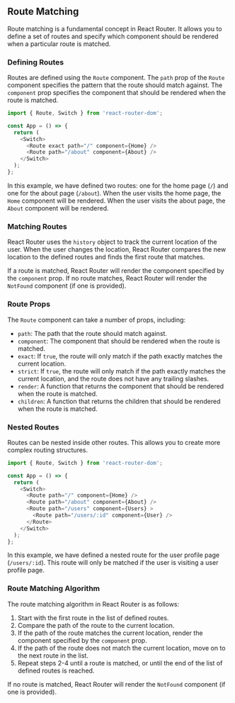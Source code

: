 ## Route Matching

Route matching is a fundamental concept in React Router. It allows you to define a set of routes and specify which component should be rendered when a particular route is matched.

### Defining Routes

Routes are defined using the `Route` component. The `path` prop of the `Route` component specifies the pattern that the route should match against. The `component` prop specifies the component that should be rendered when the route is matched.

```javascript
import { Route, Switch } from 'react-router-dom';

const App = () => {
  return (
    <Switch>
      <Route exact path="/" component={Home} />
      <Route path="/about" component={About} />
    </Switch>
  );
};
```

In this example, we have defined two routes: one for the home page (`/`) and one for the about page (`/about`). When the user visits the home page, the `Home` component will be rendered. When the user visits the about page, the `About` component will be rendered.

### Matching Routes

React Router uses the `history` object to track the current location of the user. When the user changes the location, React Router compares the new location to the defined routes and finds the first route that matches.

If a route is matched, React Router will render the component specified by the `component` prop. If no route matches, React Router will render the `NotFound` component (if one is provided).

### Route Props

The `Route` component can take a number of props, including:

* `path`: The path that the route should match against.
* `component`: The component that should be rendered when the route is matched.
* `exact`: If `true`, the route will only match if the path exactly matches the current location.
* `strict`: If `true`, the route will only match if the path exactly matches the current location, and the route does not have any trailing slashes.
* `render`: A function that returns the component that should be rendered when the route is matched.
* `children`: A function that returns the children that should be rendered when the route is matched.

### Nested Routes

Routes can be nested inside other routes. This allows you to create more complex routing structures.

```javascript
import { Route, Switch } from 'react-router-dom';

const App = () => {
  return (
    <Switch>
      <Route path="/" component={Home} />
      <Route path="/about" component={About} />
      <Route path="/users" component={Users} >
        <Route path="/users/:id" component={User} />
      </Route>
    </Switch>
  );
};
```

In this example, we have defined a nested route for the user profile page (`/users/:id`). This route will only be matched if the user is visiting a user profile page.

### Route Matching Algorithm

The route matching algorithm in React Router is as follows:

1. Start with the first route in the list of defined routes.
2. Compare the path of the route to the current location.
3. If the path of the route matches the current location, render the component specified by the `component` prop.
4. If the path of the route does not match the current location, move on to the next route in the list.
5. Repeat steps 2-4 until a route is matched, or until the end of the list of defined routes is reached.

If no route is matched, React Router will render the `NotFound` component (if one is provided).
